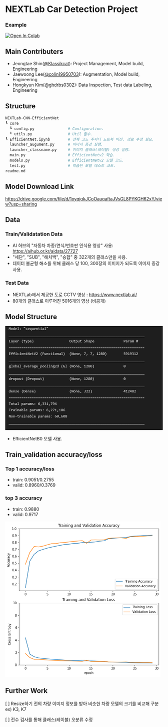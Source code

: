 # NEXTLab Car Detection Project

### Example
[![Open In Colab](https://colab.research.google.com/assets/colab-badge.svg)](https://colab.research.google.com/drive/1kumrFpGtc3K2hfOW8VRj4-AfuQFV4HIR?usp=sharing)

## Main Contributers
- Jeongtae Shin(<a href="https://github.com/Klassikcat">@Klassikcat</a>): Project Management, Model build, Engineering
- Jaewoong Lee(<a href="https://github.com/colin19950703">@colin19950703</a>): Augmentation, Model build, Engineering
- Hongkyun Kim(<a href="https://github.com/ghdrbs0302">@ghdrbs0302</a>): Data Inspection, Test data Labeling, Engineering

## Structure
````Python
NEXTLab-CNN-EfficientNet
┖ core
  ┖ config.py               # Configuration.
  ┖ utils.py                # Util 함수.
┖ EfficientNet.ipynb        # 전체 코드 주피터 노트북 버전. 경로 수정 필요.
  launcher_augument.py      # 이미지 증강 실행.
  launcher_classname.py     # 이미지 클래스(레이블) 생성 실행.
  main.py                   # EfficientNetv2 학습.
  models.py                 # EfficientNetv2 모델 코드.
  test.py                   # 학습된 모델 테스트 코드.
readme.md
````

## Model Download Link
<a href="https://drive.google.com/file/d/1oyqjqkJCoOauqaftaJVsGL8PYKGH62xY/view?usp=sharing"> https://drive.google.com/file/d/1oyqjqkJCoOauqaftaJVsGL8PYKGH62xY/view?usp=sharing </a>


## Data
### Train/Validatation Data
- AI 허브의 "자동차 차종/연식/번호판 인식용 영상" 사용: <a href="https://aihub.or.kr/aidata/27727"> https://aihub.or.kr/aidata/27727 </a>
- "세단", "SUB", "해치백", "승합" 중 322개의 클래스만을 사용.
- 데이터 불균형 해소를 위해 클래스 당 100, 300장의 이미지가 되도록 이미지 증강 사용.  

### Test Data
- NEXTLab에서 제공한 도로 CCTV 영상 : https://www.nextlab.ai/
- 80개의 클래스로 이루어진 5016개의 영상 (비공개)

## Model Structure
<img src="./image/model.png"></a>
- EfficientNetB0 모델 사용.

## Train_validation accuracy/loss

### Top 1 accuracy/loss
- train: 0.9051/0.2755 
- valid: 0.8960/0.3769

### top 3 accuracy
- train: 0.9880
- valid: 0.9717

<img src="./image/valacc.png">

## Further Work
[ ] Resize하기 전의 차량 이미지 정보를 받아 비슷한 차량 모델의 크기를 비교해 구분 ex) K3, K7 

[ ] 전수 검사를 통해 클래스(레이블) 오분류 수정
